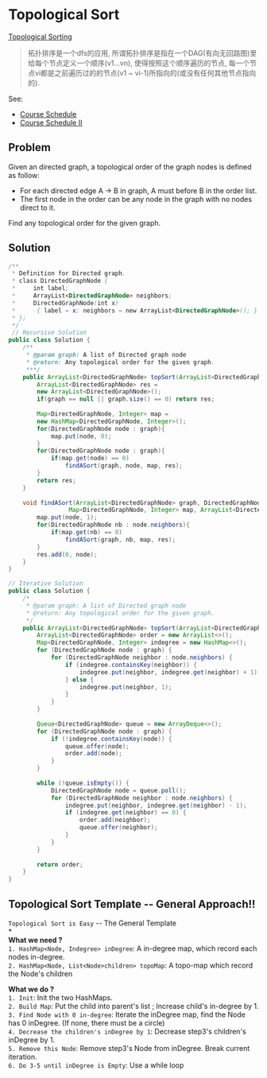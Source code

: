 # Topological Sort

[Topological Sorting](broken-reference)

> 拓扑排序是一个dfs的应用, 所谓拓扑排序是指在一个DAG(有向无回路图)里给每个节点定义一个顺序(v1…vn), 使得按照这个顺序遍历的节点, 每一个节点vi都是之前遍历过的的节点(v1 \~ vi-1)所指向的(或没有任何其他节点指向的).

See:

* [Course Schedule](broken-reference)
* [Course Schedule II](broken-reference)

## Problem

Given an directed graph, a topological order of the graph nodes is defined as follow:&#x20;

* For each directed edge A -> B in graph, A must before B in the order list.&#x20;
* The first node in the order can be any node in the graph with no nodes direct to it.&#x20;

Find any topological order for the given graph.

## Solution

```java
/**
 * Definition for Directed graph.
 * class DirectedGraphNode {
 *     int label;
 *     ArrayList<DirectedGraphNode> neighbors;
 *     DirectedGraphNode(int x) 
 *      { label = x; neighbors = new ArrayList<DirectedGraphNode>(); }
 * };
 */
 // Recursive Solution
public class Solution {
    /**
     * @param graph: A list of Directed graph node
     * @return: Any topological order for the given graph.
     ***/    
    public ArrayList<DirectedGraphNode> topSort(ArrayList<DirectedGraphNode> graph) {
        ArrayList<DirectedGraphNode> res = 
		new ArrayList<DirectedGraphNode>();
        if(graph == null || graph.size() == 0) return res;
        
        Map<DirectedGraphNode, Integer> map = 
		new HashMap<DirectedGraphNode, Integer>();
        for(DirectedGraphNode node : graph){
            map.put(node, 0);
        }
        for(DirectedGraphNode node : graph){
            if(map.get(node) == 0)
        	    findASort(graph, node, map, res);
        }
        return res;
    }
    
    void findASort(ArrayList<DirectedGraphNode> graph, DirectedGraphNode node,    
                 Map<DirectedGraphNode, Integer> map, ArrayList<DirectedGraphNode> res){
        map.put(node, 1);
        for(DirectedGraphNode nb : node.neighbors){
            if(map.get(nb) == 0)
                findASort(graph, nb, map, res);
        }
        res.add(0, node);
    }
}

// Iterative Solution
public class Solution {
    /*
     * @param graph: A list of Directed graph node
     * @return: Any topological order for the given graph.
     */
    public ArrayList<DirectedGraphNode> topSort(ArrayList<DirectedGraphNode> graph) {
        ArrayList<DirectedGraphNode> order = new ArrayList<>();
        Map<DirectedGraphNode, Integer> indegree = new HashMap<>();
        for (DirectedGraphNode node : graph) {
            for (DirectedGraphNode neighbor : node.neighbors) {
                if (indegree.containsKey(neighbor)) {
                    indegree.put(neighbor, indegree.get(neighbor) + 1);
                } else {
                    indegree.put(neighbor, 1);
                }
            }
        }
        
        Queue<DirectedGraphNode> queue = new ArrayDeque<>();
        for (DirectedGraphNode node : graph) {
            if (!indegree.containsKey(node)) {
                queue.offer(node);
                order.add(node);
            }
        }
        
        while (!queue.isEmpty()) {
            DirectedGraphNode node = queue.poll();
            for (DirectedGraphNode neighbor : node.neighbors) {
                indegree.put(neighbor, indegree.get(neighbor) - 1);
                if (indegree.get(neighbor) == 0) {
                    order.add(neighbor);
                    queue.offer(neighbor);
                }
            }
        }
        
        return order;
    }
}

```

## Topological Sort Template -- General Approach!!

`Topological Sort is Easy` -- The General Template\
\*\
**What we need ?**\
`1. HashMap<Node, Indegree> inDegree`: A in-degree map, which record each nodes in-degree.\
`2. HashMap<Node, List<Node>children> topoMap`: A topo-map which record the Node's children

**What we do ?**\
`1. Init`: Init the two HashMaps.\
`2. Build Map`: Put the child into parent's list ; Increase child's in-degree by 1.\
`3. Find Node with 0 in-degree`: Iterate the inDegree map, find the Node has 0 inDegree. (If none, there must be a circle)\
`4. Decrease the children's inDegree by 1`: Decrease step3's children's inDegree by 1.\
`5. Remove this Node`: Remove step3's Node from inDegree. Break current iteration.\
`6. Do 3-5 until inDegree is Empty`: Use a while loop
